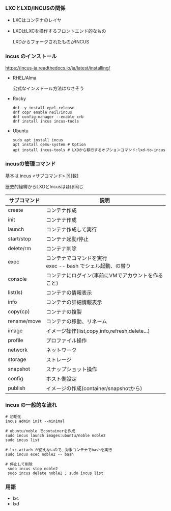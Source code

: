
### LXCとLXD/INCUSの関係

- LXCはコンテナのレイヤ
- LXDはLXCを操作するフロントエンド的なもの

  LXDからフォークされたものがINCUS


### incus のインストール

https://incus-ja.readthedocs.io/ja/latest/installing/

- RHEL/Alma
  
  公式なインストール方法はなさそう

- Rocky
  ```
  dnf -y install epel-release
  dnf copr enable neil/incus
  dnf config-manager --enable crb
  dnf install incus incus-tools
  ```

- Ubuntu

  ```
  sudo apt install incus
  apt install qemu-system # Option
  apt install incus-tools # LXDから移行するオプションコマンド:lxd-to-incus
  ```


### incusの管理コマンド

基本は incus <サブコマンド> [引数]

歴史的経緯からLXDとIncusはほぼ同じ

|サブコマンド|説明|
|--|--|
|create|コンテナ作成|
|init|コンテナ作成|
|launch|コンテナ作成して実行|
|start/stop|コンテナ起動/停止|
|delete/rm|コンテナ削除|
|exec|コンテナでコマンドを実行</br> exec <container> -- bash でシェル起動、の替り|
|console|コンテナにログイン(事前にVMでアカウントを作ること)|
|list(ls)|コンテナの情報表示|
|info|コンテナの詳細情報表示|
|copy(cp)|コンテナの複製|
|rename/move|コンテナの移動、リネーム|
|image|イメージ操作(list,copy,info,refresh,delete...)|
|profile|プロファイル操作|
|network|ネットワーク|
|storage|ストレージ|
|snapshot|スナップショット操作|
|config|ホスト側設定|
|publish|イメージの作成(container/snapshotから)|

### incus の一般的な流れ

```
# 初期化
incus admin init --minimal

# ubuntu/noble でcontainerを作成
sudo incus launch images:ubuntu/noble noble2
sudo incus list

# lxc-attach が使えないので、対象コンテナでbashを実行
sudo incus exec noble2 -- bash

# 停止して削除
 sudo incus stop noble2
 sudo incus delete noble2 ; sudo incus list 
```

### 用語
- lxc
- lxd